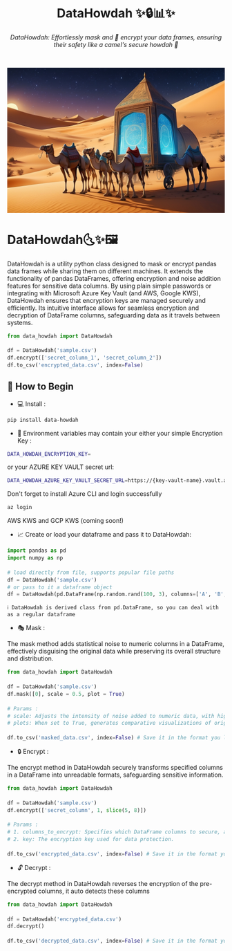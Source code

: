 <h1 align="center">
	DataHowdah ✨🔒📊✨
</h1>
<p align="center">
  <em>DataHowdah: Effortlessly mask and 🔐 encrypt your data frames, ensuring their safety like a camel's secure howdah 🐪</em>
</p>
<p align="center">
  <img alt="" src="https://badge.fury.io/py/data-howdah.svg"/>
</p>


![1704128527248](https://github.com/mustafah/data-howdah/raw/main/images/README/caravan2.jpeg)

# DataHowdah🌜✨🖼️

DataHowdah is a utility python class designed to mask or encrypt pandas data frames while sharing them on different machines. It extends the functionality of pandas DataFrames, offering encryption and noise addition features for sensitive data columns. By using plain simple passwords or integrating with Microsoft Azure Key Vault (and AWS, Google KWS), DataHowdah ensures that encryption keys are managed securely and efficiently. Its intuitive interface allows for seamless encryption and decryption of DataFrame columns, safeguarding data as it travels between systems.

```python
from data_howdah import DataHowdah

df = DataHowdah('sample.csv')
df.encrypt(['secret_column_1', 'secret_column_2'])
df.to_csv('encrypted_data.csv', index=False)
```

## **🌱 How to Begin**

* 💻 Install :

```bash
pip install data-howdah
```

* 🔑 Environment variables may contain your either your simple Encryption Key :

```bash
DATA_HOWDAH_ENCRYPTION_KEY=
```

or your AZURE KEY VAULT secret url:

```bash
DATA_HOWDAH_AZURE_KEY_VAULT_SECRET_URL=https://{key-vault-name}.vault.azure.net/{secret_name}
```

Don't forget to install Azure CLI and login successfully

```bash
az login
```

AWS KWS and GCP KWS (coming soon!)

* 📈 Create or load your dataframe and pass it to DataHowdah:

```python
import pandas as pd
import numpy as np

# load directly from file, supports popular file paths
df = DataHowdah('sample.csv')
# or pass to it a dataframe object
df = DataHowdah(pd.DataFrame(np.random.rand(100, 3), columns=['A', 'B', 'C']))
```

    ℹ️ DataHowdah is derived class from pd.DataFrame, so you can deal with as a regular dataframe

* 🎭 Mask :

The mask method adds statistical noise to numeric columns in a DataFrame, effectively disguising the original data while preserving its overall structure and distribution.

```python
from data_howdah import DataHowdah

df = DataHowdah('sample.csv')
df.mask([0], scale = 0.5, plot = True)

# Params :
# scale: Adjusts the intensity of noise added to numeric data, with higher values increasing data obfuscation.
# plots: When set to True, generates comparative visualizations of original and masked data distributions.

df.to_csv('masked_data.csv', index=False) # Save it in the format you like !
```

* 🔒 Encrypt :

The encrypt method in DataHowdah securely transforms specified columns in a DataFrame into unreadable formats, safeguarding sensitive information.

```python
from data_howdah import DataHowdah

df = DataHowdah('sample.csv')
df.encrypt(['secret_column', 1, slice(5, 8)])

# Params :
# 1. columns_to_encrypt: Specifies which DataFrame columns to secure, accepting column names, indices, or slices.
# 2. key: The encryption key used for data protection.

df.to_csv('encrypted_data.csv', index=False) # Save it in the format you like !
```

* 🔓 Decrypt :

The decrypt method in DataHowdah reverses the encryption of the pre-encrypted columns, it auto detects these columns

```python
from data_howdah import DataHowdah

df = DataHowdah('encrypted_data.csv')
df.decrypt()

df.to_csv('decrypted_data.csv', index=False) # Save it in the format you like !
```
